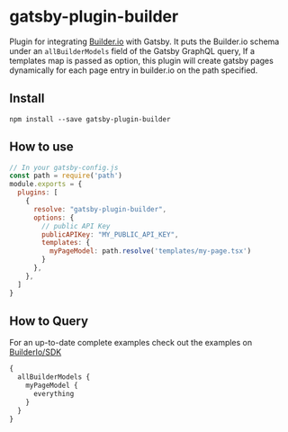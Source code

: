 # gatsby-plugin-builder

Plugin for integrating [Builder.io](https://www.builder.io) with Gatsby. It puts the Builder.io schema under an `allBuilderModels` field of the Gatsby GraphQL query, If a templates map is passed as option, this plugin will create gatsby pages dynamically for each page entry in builder.io on the path specified.

## Install

`npm install --save gatsby-plugin-builder`

## How to use

```javascript
// In your gatsby-config.js
const path = require('path')
module.exports = {
  plugins: [
    {
      resolve: "gatsby-plugin-builder",
      options: {
        // public API Key
        publicAPIKey: "MY_PUBLIC_API_KEY",
        templates: {
          myPageModel: path.resolve('templates/my-page.tsx')
        }
      },
    },
  ]
}
```

## How to Query
For an up-to-date complete examples check out the examples on [BuilderIo/SDK](https://github.com/BuilderIO/builder/tree/master/examples)

```graphql
{
  allBuilderModels {
    myPageModel {
      everything
    }
  }
}
```
